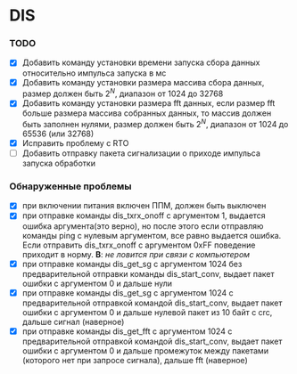 # DIS
 
 ### TODO

 - [x] Добавить команду установки времени запуска сбора данных относительно импульса запуска в мс
 - [x] Добавить команду установки размера массива сбора данных, размер должен быть $2^N$, диапазон от 1024 до 32768
 - [x] Добавить команду установки размера fft данных, если размер fft больше размера массива собранных данных, то массив должен быть заполнен нулями, размер должен быть $2^N$, диапазон от 1024 до 65536 (или 32768)
 - [x] Исправить проблему с RTO
 - [ ] Добавить отправку пакета сигнализации о приходе импульса запуска обработки
 
### Обнаруженные проблемы
- [x] при включении питания включен ППМ, должен быть выключен
- [x] при отправке команды dis_txrx_onoff с аргументом 1, выдается ошибка аргумента(это верно), но после этого если отправляю команды ping с нулевым аргументом, все равно выдается ошибка. Если отправить dis_txrx_onoff с аргументом 0xFF поведение приходит в норму. **В**: *не ловится при связи с компьютером*
- [x] при отправке команды dis_get_sg с аргументом 1024 без предварительной отправки команды dis_start_conv, выдает пакет ошибки с аргументом 0 и дальше нули
- [x] при отправке команды dis_get_sg с аргументом 1024 с предварительной отправкой командой dis_start_conv, выдает пакет ошибки с аргументом 0 и дальше нулевой пакет из 10 байт с crc, дальше сигнал (наверное)
- [x] при отправке команды dis_get_fft с аргументом 1024 с предварительной отправкой командой dis_start_conv, выдает пакет ошибки с аргументом 0 и дальше промежуток между пакетами (которого нет при запросе сигнала), дальше fft (наверное)
